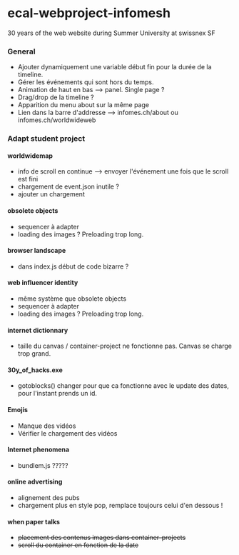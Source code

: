 # ecal-webproject-infomesh
30 years of the web website during Summer University at swissnex SF

### General
- Ajouter dynamiquement une variable début fin pour la durée de la timeline.
- Gérer les événements qui sont hors du temps. 
- Animation de haut en bas --> panel. Single page ?
- Drag/drop de la timeline ?
- Apparition du menu about sur la même page
- Lien dans la barre d'addresse --> infomes.ch/about  ou infomes.ch/worldwideweb

### Adapt student project
#### worldwidemap
- info de scroll en continue --> envoyer l'événement une fois que le scroll est fini
- chargement de event.json inutile ?
- ajouter un chargement

#### obsolete objects
- sequencer à adapter
- loading des images ? Preloading trop long.

#### browser landscape
- dans index.js début de code bizarre ?

#### web influencer identity
- même système que obsolete objects
- sequencer à adapter
- loading des images ? Preloading trop long.

#### internet dictionnary
- taille du canvas / container-project ne fonctionne pas. Canvas se charge trop grand. 

#### 30y_of_hacks.exe
- gotoblocks() changer pour que ca fonctionne avec le update des dates, pour l'instant prends un id.

#### Emojis
- Manque des vidéos
- Vérifier le chargement des vidéos

#### Internet phenomena 
- bundlem.js ?????

#### online advertising
- alignement des pubs
- chargement plus en style pop, remplace toujours celui d'en dessous !

#### when paper talks
- ~~placement des contenus images dans container-projects~~
- ~~scroll du container en fonction de la date~~









